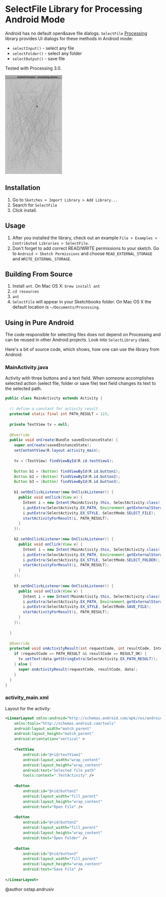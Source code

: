 # SelectFile Library for Processing Android Mode

Android has no default open&save file dialogs. 
`SelectFile` [Processing](https://processing.org/) library provides UI dialogs for these methods in Android mode:
* `selectInput()` - select any file
* `selectFolder()` - select any folder
* `selectOutput()` - save file

Tested with Processing 3.0. 

![Select File UI](web/android-select-file.gif?raw=true)

## Installation

1. Go to `Sketches > Import Library > Add Library...`
2. Search for `SelectFile`
3. Click install.

## Usage

1. After you installed the library, check out an example `File > Examples > Contributed Libraries > SelectFile`.
2. Don't forget to add correct READ/WRITE permissions to your sketch. Go to `Android > Sketch Permissions` and choose `READ_EXTERNAL_STORAGE` and `WRITE_EXTERNAL_STORAGE`.

## Building From Source

1. Install `ant`. On Mac OS X: `brew install ant`
2. `cd resources`
3. `ant`
4. `SelectFile` will appear in your Sketchbooks folder. On Mac OS X the default location is `~/Documents/Processing`.

## Using in Pure Android

The code responsible for selecting files does not depend on Processing and can be reused in other Android projects.
Look into `SelectLibrary` class. 

Here's a bit of source code, which shows, how one can use the library from Android:

### MainActivity.java

Activity with three buttons and a text field. When someone accomplishes 
selected action (select file, folder or save file) text field changes 
its text to the selected path.

```java
public class MainActivity extends Activity {

  // define a constant for activity result
  protected static final int PATH_RESULT = 123;

  private TextView tv = null;

  @Override
  public void onCreate(Bundle savedInstanceState) {
    super.onCreate(savedInstanceState);
    setContentView(R.layout.activity_main);

    tv = (TextView) findViewById(R.id.textView1);

    Button b1 = (Button) findViewById(R.id.button1);
    Button b2 = (Button) findViewById(R.id.button2);
    Button b3 = (Button) findViewById(R.id.button3);

    b1.setOnClickListener(new OnClickListener() {
      public void onClick(View v) {
        Intent i = new Intent(MainActivity.this, SelectActivity.class);
        i.putExtra(SelectActivity.EX_PATH, Environment.getExternalStorageDirectory().getAbsolutePath());
        i.putExtra(SelectActivity.EX_STYLE, SelectMode.SELECT_FILE);
        startActivityForResult(i, PATH_RESULT);
      }
    });

    b2.setOnClickListener(new OnClickListener() {
      public void onClick(View v) {
        Intent i = new Intent(MainActivity.this, SelectActivity.class);
        i.putExtra(SelectActivity.EX_PATH, Environment.getExternalStorageDirectory().getAbsolutePath());
        i.putExtra(SelectActivity.EX_STYLE, SelectMode.SELECT_FOLDER);
        startActivityForResult(i, PATH_RESULT);
      }
    });

    b3.setOnClickListener(new OnClickListener() {
      public void onClick(View v) {
        Intent i = new Intent(MainActivity.this, SelectActivity.class);
        i.putExtra(SelectActivity.EX_PATH, Environment.getExternalStorageDirectory().getAbsolutePath());
        i.putExtra(SelectActivity.EX_STYLE, SelectMode.SAVE_FILE);
        startActivityForResult(i, PATH_RESULT);
      }
    });

  }

  @Override
  protected void onActivityResult(int requestCode, int resultCode, Intent data) {
    if (requestCode == PATH_RESULT && resultCode == RESULT_OK) {
      tv.setText(data.getStringExtra(SelectActivity.EX_PATH_RESULT));
    } else {
      super.onActivityResult(requestCode, resultCode, data);
    }
  }
}
```

### activity_main.xml
Layout for the activity:

```xml
<LinearLayout xmlns:android="http://schemas.android.com/apk/res/android"
    xmlns:tools="http://schemas.android.com/tools"
    android:layout_width="match_parent"
    android:layout_height="match_parent"
    android:orientation="vertical" >

    <TextView
        android:id="@+id/textView1"
        android:layout_width="wrap_content"
        android:layout_height="wrap_content"
        android:text="Selected file path"
        tools:context=".TestActivity" />

    <Button
        android:id="@+id/button1"
        android:layout_width="fill_parent"
        android:layout_height="wrap_content"
        android:text="Open File" />

    <Button
        android:id="@+id/button2"
        android:layout_width="fill_parent"
        android:layout_height="wrap_content"
        android:text="Open Folder" />

    <Button
        android:id="@+id/button3"
        android:layout_width="fill_parent"
        android:layout_height="wrap_content"
        android:text="Save File" />

</LinearLayout>
```


@author ostap.andrusiv

